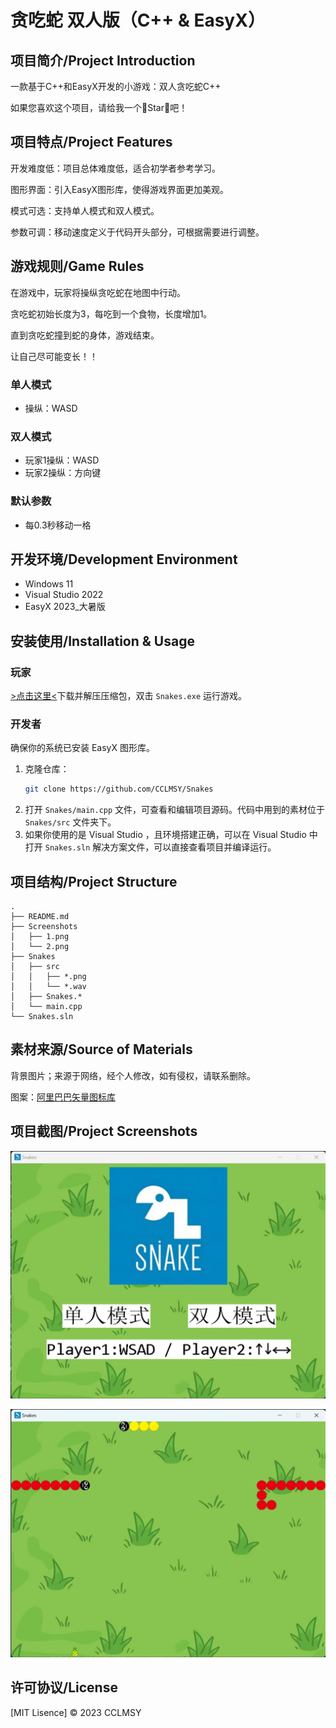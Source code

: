 # 贪吃蛇 双人版（C++ & EasyX）

## 项目简介/Project Introduction

一款基于C++和EasyX开发的小游戏：双人贪吃蛇C++

如果您喜欢这个项目，请给我一个🌟Star🌟吧！

## 项目特点/Project Features

开发难度低：项目总体难度低，适合初学者参考学习。

图形界面：引入EasyX图形库，使得游戏界面更加美观。

模式可选：支持单人模式和双人模式。

参数可调：移动速度定义于代码开头部分，可根据需要进行调整。

## 游戏规则/Game Rules

在游戏中，玩家将操纵贪吃蛇在地图中行动。

贪吃蛇初始长度为3，每吃到一个食物，长度增加1。

直到贪吃蛇撞到蛇的身体，游戏结束。

让自己尽可能变长！！

### 单人模式
- 操纵：WASD

### 双人模式
- 玩家1操纵：WASD
- 玩家2操纵：方向键

### 默认参数
- 每0.3秒移动一格

## 开发环境/Development Environment
- Windows 11
- Visual Studio 2022
- EasyX 2023_大暑版

## 安装使用/Installation & Usage
### 玩家
[>点击这里<](https://github.com/CCLMSY/Snakes/releases/download/Release/Release.zip)下载并解压压缩包，双击 `Snakes.exe` 运行游戏。
### 开发者
确保你的系统已安装 EasyX 图形库。
1. 克隆仓库：
   ```sh
   git clone https://github.com/CCLMSY/Snakes
   ```
2. 打开 `Snakes/main.cpp` 文件，可查看和编辑项目源码。代码中用到的素材位于 `Snakes/src` 文件夹下。
3. 如果你使用的是 Visual Studio ，且环境搭建正确，可以在 Visual Studio 中打开 `Snakes.sln` 解决方案文件，可以直接查看项目并编译运行。

## 项目结构/Project Structure
```
.
├── README.md
├── Screenshots
│   ├── 1.png
│   └── 2.png
├── Snakes
│   ├── src
│   │   ├── *.png
│   │   └── *.wav
│   ├── Snakes.*
│   └── main.cpp
└── Snakes.sln
```

## 素材来源/Source of Materials
背景图片；来源于网络，经个人修改，如有侵权，请联系删除。

图案：[阿里巴巴矢量图标库](https://www.iconfont.cn/)

## 项目截图/Project Screenshots
![Screenshot1](Screenshots/1.png)

![Screenshot2](Screenshots/2.png)

## 许可协议/License
[MIT Lisence] © 2023 CCLMSY